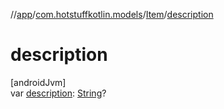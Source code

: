 //[app](../../../index.md)/[com.hotstuffkotlin.models](../index.md)/[Item](index.md)/[description](description.md)

# description

[androidJvm]\
var [description](description.md): [String](https://kotlinlang.org/api/latest/jvm/stdlib/kotlin/-string/index.html)?
